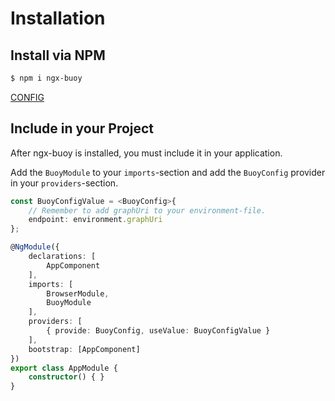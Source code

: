# Installation

## Install via NPM

```bash
$ npm i ngx-buoy
```

[CONFIG](configuration.md)

## Include in your Project
After ngx-buoy is installed, you must include it in your application.

Add the `BuoyModule` to your `imports`-section and add the `BuoyConfig` provider in your `providers`-section.

````typescript
const BuoyConfigValue = <BuoyConfig>{
    // Remember to add graphUri to your environment-file.
    endpoint: environment.graphUri
};

@NgModule({
    declarations: [
        AppComponent
    ],
    imports: [
        BrowserModule,
        BuoyModule
    ],
    providers: [
        { provide: BuoyConfig, useValue: BuoyConfigValue }
    ],
    bootstrap: [AppComponent]
})
export class AppModule {
    constructor() { }
}
````

## 
